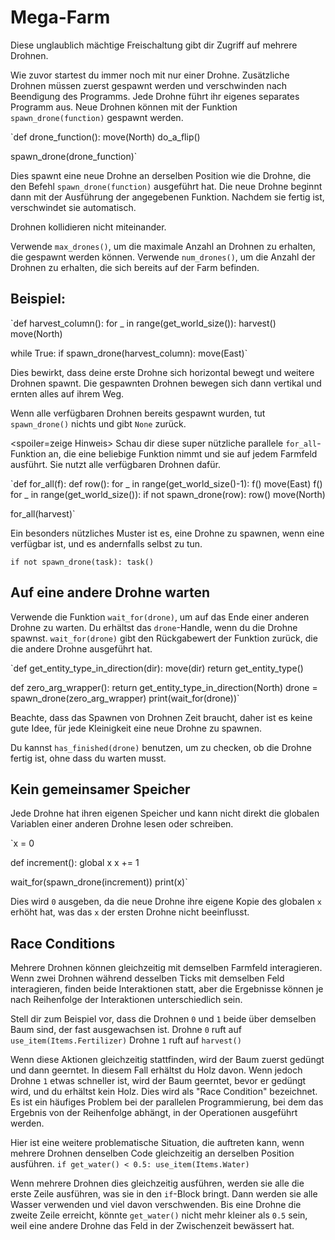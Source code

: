 # Mega-Farm
Diese unglaublich mächtige Freischaltung gibt dir Zugriff auf mehrere Drohnen.

Wie zuvor startest du immer noch mit nur einer Drohne. Zusätzliche Drohnen müssen zuerst gespawnt werden und verschwinden nach Beendigung des Programms.
Jede Drohne führt ihr eigenes separates Programm aus. Neue Drohnen können mit der Funktion `spawn_drone(function)` gespawnt werden.

`def drone_function():
    move(North)
    do_a_flip()

spawn_drone(drone_function)`

Dies spawnt eine neue Drohne an derselben Position wie die Drohne, die den Befehl `spawn_drone(function)` ausgeführt hat. Die neue Drohne beginnt dann mit der Ausführung der angegebenen Funktion. Nachdem sie fertig ist, verschwindet sie automatisch.

Drohnen kollidieren nicht miteinander.

Verwende `max_drones()`, um die maximale Anzahl an Drohnen zu erhalten, die gespawnt werden können.
Verwende `num_drones()`, um die Anzahl der Drohnen zu erhalten, die sich bereits auf der Farm befinden.


## Beispiel:
`def harvest_column():
    for _ in range(get_world_size()):
        harvest()
        move(North)

while True:
    if spawn_drone(harvest_column):
        move(East)`

Dies bewirkt, dass deine erste Drohne sich horizontal bewegt und weitere Drohnen spawnt. Die gespawnten Drohnen bewegen sich dann vertikal und ernten alles auf ihrem Weg.

Wenn alle verfügbaren Drohnen bereits gespawnt wurden, tut `spawn_drone()` nichts und gibt `None` zurück.

<spoiler=zeige Hinweis> Schau dir diese super nützliche parallele `for_all`-Funktion an, die eine beliebige Funktion nimmt und sie auf jedem Farmfeld ausführt. Sie nutzt alle verfügbaren Drohnen dafür.

`def for_all(f):
	def row():
		for _ in range(get_world_size()-1):
			f()
			move(East)
		f()
	for _ in range(get_world_size()):
		if not spawn_drone(row):
			row()
		move(North)

for_all(harvest)`

Ein besonders nützliches Muster ist es, eine Drohne zu spawnen, wenn eine verfügbar ist, und es andernfalls selbst zu tun.

`if not spawn_drone(task):
	task()`
</spoiler>

## Auf eine andere Drohne warten
Verwende die Funktion `wait_for(drone)`, um auf das Ende einer anderen Drohne zu warten. Du erhältst das `drone`-Handle, wenn du die Drohne spawnst.
`wait_for(drone)` gibt den Rückgabewert der Funktion zurück, die die andere Drohne ausgeführt hat.

`def get_entity_type_in_direction(dir):
    move(dir)
    return get_entity_type()

def zero_arg_wrapper():
    return get_entity_type_in_direction(North)
drone = spawn_drone(zero_arg_wrapper)
print(wait_for(drone))`

Beachte, dass das Spawnen von Drohnen Zeit braucht, daher ist es keine gute Idee, für jede Kleinigkeit eine neue Drohne zu spawnen.

Du kannst `has_finished(drone)` benutzen, um zu checken, ob die Drohne fertig ist, ohne dass du warten musst.

## Kein gemeinsamer Speicher
Jede Drohne hat ihren eigenen Speicher und kann nicht direkt die globalen Variablen einer anderen Drohne lesen oder schreiben.

`x = 0

def increment():
    global x
    x += 1

wait_for(spawn_drone(increment))
print(x)`

Dies wird `0` ausgeben, da die neue Drohne ihre eigene Kopie des globalen `x` erhöht hat, was das `x` der ersten Drohne nicht beeinflusst.

## Race Conditions
Mehrere Drohnen können gleichzeitig mit demselben Farmfeld interagieren. Wenn zwei Drohnen während desselben Ticks mit demselben Feld interagieren, finden beide Interaktionen statt, aber die Ergebnisse können je nach Reihenfolge der Interaktionen unterschiedlich sein.

Stell dir zum Beispiel vor, dass die Drohnen `0` und `1` beide über demselben Baum sind, der fast ausgewachsen ist.
Drohne `0` ruft auf
`use_item(Items.Fertilizer)`
Drohne `1` ruft auf
`harvest()`

Wenn diese Aktionen gleichzeitig stattfinden, wird der Baum zuerst gedüngt und dann geerntet. In diesem Fall erhältst du Holz davon. Wenn jedoch Drohne `1` etwas schneller ist, wird der Baum geerntet, bevor er gedüngt wird, und du erhältst kein Holz.
Dies wird als "Race Condition" bezeichnet. Es ist ein häufiges Problem bei der parallelen Programmierung, bei dem das Ergebnis von der Reihenfolge abhängt, in der Operationen ausgeführt werden.

Hier ist eine weitere problematische Situation, die auftreten kann, wenn mehrere Drohnen denselben Code gleichzeitig an derselben Position ausführen.
`if get_water() < 0.5:
    use_item(Items.Water)`

Wenn mehrere Drohnen dies gleichzeitig ausführen, werden sie alle die erste Zeile ausführen, was sie in den `if`-Block bringt. Dann werden sie alle Wasser verwenden und viel davon verschwenden.
Bis eine Drohne die zweite Zeile erreicht, könnte `get_water()` nicht mehr kleiner als `0.5` sein, weil eine andere Drohne das Feld in der Zwischenzeit bewässert hat.